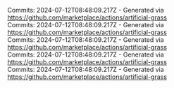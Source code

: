 Commits: 2024-07-12T08:48:09.217Z - Generated via https://github.com/marketplace/actions/artificial-grass
<br>
Commits: 2024-07-12T08:48:09.217Z - Generated via https://github.com/marketplace/actions/artificial-grass
<br>
Commits: 2024-07-12T08:48:09.217Z - Generated via https://github.com/marketplace/actions/artificial-grass
<br>
Commits: 2024-07-12T08:48:09.217Z - Generated via https://github.com/marketplace/actions/artificial-grass
<br>
Commits: 2024-07-12T08:48:09.217Z - Generated via https://github.com/marketplace/actions/artificial-grass
<br>
